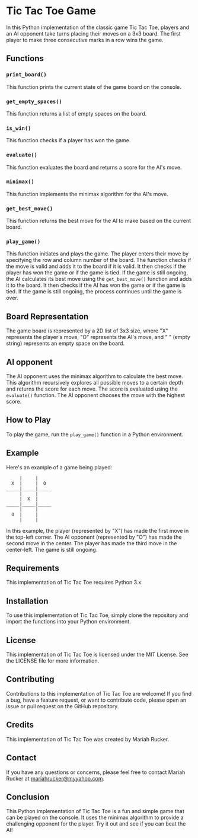 # Tic Tac Toe Game

In this Python implementation of the classic game Tic Tac Toe, players and an AI opponent take turns placing their moves on a 3x3 board. The first player to make three consecutive marks in a row wins the game.

## Functions

### `print_board()`

This function prints the current state of the game board on the console.

### `get_empty_spaces()`

This function returns a list of empty spaces on the board.

### `is_win()`

This function checks if a player has won the game.

### `evaluate()`

This function evaluates the board and returns a score for the AI's move.

### `minimax()`

This function implements the minimax algorithm for the AI's move.

### `get_best_move()`

This function returns the best move for the AI to make based on the current board.

### `play_game()`

This function initiates and plays the game. The player enters their move by specifying the row and column number of the board. The function checks if the move is valid and adds it to the board if it is valid. It then checks if the player has won the game or if the game is tied. If the game is still ongoing, the AI calculates its best move using the `get_best_move()` function and adds it to the board. It then checks if the AI has won the game or if the game is tied. If the game is still ongoing, the process continues until the game is over.

## Board Representation

The game board is represented by a 2D list of 3x3 size, where "X" represents the player's move, "O" represents the AI's move, and " " (empty string) represents an empty space on the board.

## AI opponent

The AI opponent uses the minimax algorithm to calculate the best move. This algorithm recursively explores all possible moves to a certain depth and returns the score for each move. The score is evaluated using the `evaluate()` function. The AI opponent chooses the move with the highest score.

## How to Play

To play the game, run the `play_game()` function in a Python environment.

## Example

Here's an example of a game being played:

```
     |     |
  X  |     |  O
_____|_____|_____
     |     |
     |  X  |
_____|_____|_____
     |     |
  O  |     |
     |     |
```

In this example, the player (represented by "X") has made the first move in the top-left corner. The AI opponent (represented by "O") has made the second move in the center. The player has made the third move in the center-left. The game is still ongoing.

## Requirements

This implementation of Tic Tac Toe requires Python 3.x.

## Installation

To use this implementation of Tic Tac Toe, simply clone the repository and import the functions into your Python environment.

## License

This implementation of Tic Tac Toe is licensed under the MIT License. See the LICENSE file for more information.

## Contributing

Contributions to this implementation of Tic Tac Toe are welcome! If you find a bug, have a feature request, or want to contribute code, please open an issue or pull request on the GitHub repository.

## Credits

This implementation of Tic Tac Toe was created by Mariah Rucker.

## Contact

If you have any questions or concerns, please feel free to contact Mariah Rucker at mariahrucker@myyahoo.com.

## Conclusion

This Python implementation of Tic Tac Toe is a fun and simple game that can be played on the console. It uses the minimax algorithm to provide a challenging opponent for the player. Try it out and see if you can beat the AI!
